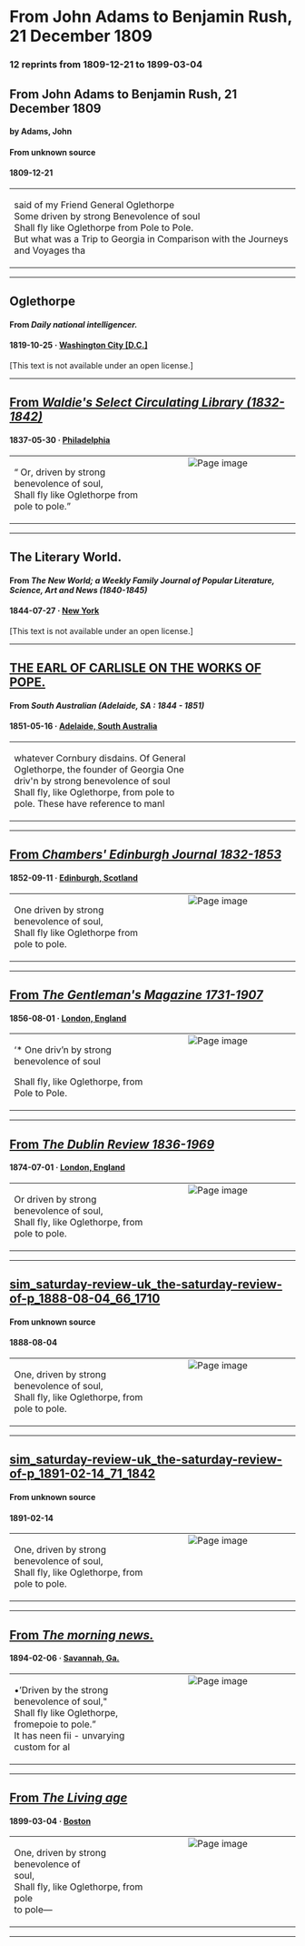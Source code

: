 
# From John Adams to Benjamin Rush, 21 December 1809

### 12 reprints from 1809-12-21 to 1899-03-04

## From John Adams to Benjamin Rush, 21 December 1809

#### by Adams, John

#### From unknown source

#### 1809-12-21

<table style="width: 100%;"><tr><td style="width: 50%">

said of my Friend General Oglethorpe  
Some driven by strong Benevolence of soul  
Shall fly like Oglethorpe from Pole to Pole.  
But what was a Trip to Georgia in Comparison with the Journeys and Voyages tha
</td></tr></table>

---

## Oglethorpe

#### From _Daily national intelligencer._

#### 1819-10-25 &middot; [Washington City [D.C.]](http://dbpedia.org/resource/Washington%2C_D.C.)

[This text is not available under an open license.]

---

## [From _Waldie's Select Circulating Library (1832-1842)_](https://archive.org/details/sim_the-select-circulating-library_1837-05-30_22/page/n5/mode/1up?view=theater)

#### 1837-05-30 &middot; [Philadelphia](http://dbpedia.org/resource/Philadelphia)

<table style="width: 100%;"><tr><td style="width: 50%">

  
  
“ Or, driven by strong benevolence of soul,  
Shall fly like Oglethorpe from pole to pole.”
</td><td style="width: 50%; max-height: 75%; margin: auto; display: block;">
<img alt="Page image" src="https://iiif.archive.org/image/iiif/2/sim_the-select-circulating-library_1837-05-30_22%2Fsim_the-select-circulating-library_1837-05-30_22_jp2.zip%2Fsim_the-select-circulating-library_1837-05-30_22_jp2%2Fsim_the-select-circulating-library_1837-05-30_22_0005.jp2/pct:17.581521739130434,42.74054982817869,21.059782608695652,1.8041237113402062/600,/0/default.jpg"/>
</td>
</tr></table>

---

## The Literary World.

#### From _The New World; a Weekly Family Journal of Popular Literature, Science, Art and News (1840-1845)_

#### 1844-07-27 &middot; [New York](http://dbpedia.org/resource/New_York_City)

[This text is not available under an open license.]

---

## [THE EARL OF CARLISLE ON THE WORKS OF POPE.](http://trove.nla.gov.au/ndp/del/article/71686823)

#### From _South Australian (Adelaide, SA : 1844 - 1851)_

#### 1851-05-16 &middot; [Adelaide, South Australia](http://dbpedia.org/resource/Adelaide)

<table style="width: 100%;"><tr><td style="width: 50%">

  
whatever Cornbury disdains. Of General  
Oglethorpe, the founder of Georgia One  
driv&#x27;n by strong benevolence of soul  
Shall fly, like Oglethorpe, from pole to  
pole. These have reference to manl
</td></tr></table>

---

## [From _Chambers' Edinburgh Journal 1832-1853_](https://archive.org/details/sim_chambers-edinburgh-journal_1852-09-11_18_454/page/n12/mode/1up?view=theater)

#### 1852-09-11 &middot; [Edinburgh, Scotland](http://dbpedia.org/resource/Edinburgh)

<table style="width: 100%;"><tr><td style="width: 50%">

  
One driven by strong benevolence of soul,  
Shall fly like Oglethorpe from pole to pole.
</td><td style="width: 50%; max-height: 75%; margin: auto; display: block;">
<img alt="Page image" src="https://iiif.archive.org/image/iiif/2/sim_chambers-edinburgh-journal_1852-09-11_18_454%2Fsim_chambers-edinburgh-journal_1852-09-11_18_454_jp2.zip%2Fsim_chambers-edinburgh-journal_1852-09-11_18_454_jp2%2Fsim_chambers-edinburgh-journal_1852-09-11_18_454_0012.jp2/pct:51.375,66.50055370985604,27.416666666666668,1.965669988925803/600,/0/default.jpg"/>
</td>
</tr></table>

---

## [From _The Gentleman's Magazine 1731-1907_](https://archive.org/details/sim_gentlemans-magazine_1856-08_201/page/n8/mode/1up?view=theater)

#### 1856-08-01 &middot; [London, England](http://dbpedia.org/resource/London)

<table style="width: 100%;"><tr><td style="width: 50%">

  
  
‘* One driv’n by strong benevolence of soul  
  
Shall fly, like Oglethorpe, from Pole to Pole.
</td><td style="width: 50%; max-height: 75%; margin: auto; display: block;">
<img alt="Page image" src="https://iiif.archive.org/image/iiif/2/sim_gentlemans-magazine_1856-08_201%2Fsim_gentlemans-magazine_1856-08_201_jp2.zip%2Fsim_gentlemans-magazine_1856-08_201_jp2%2Fsim_gentlemans-magazine_1856-08_201_0008.jp2/pct:28.632887189292543,64.9878640776699,33.26959847036329,1.9114077669902914/600,/0/default.jpg"/>
</td>
</tr></table>

---

## [From _The Dublin Review 1836-1969_](https://archive.org/details/sim_dublin-review_1874-07_23/page/n101/mode/1up?view=theater)

#### 1874-07-01 &middot; [London, England](http://dbpedia.org/resource/London)

<table style="width: 100%;"><tr><td style="width: 50%">

  
Or driven by strong benevolence of soul,  
Shall fly, like Oglethorpe, from pole to pole.
</td><td style="width: 50%; max-height: 75%; margin: auto; display: block;">
<img alt="Page image" src="https://iiif.archive.org/image/iiif/2/sim_dublin-review_1874-07_23%2Fsim_dublin-review_1874-07_23_jp2.zip%2Fsim_dublin-review_1874-07_23_jp2%2Fsim_dublin-review_1874-07_23_0101.jp2/pct:32.407407407407405,20.635910224438902,40.30214424951267,3.0236907730673317/600,/0/default.jpg"/>
</td>
</tr></table>

---

## [sim_saturday-review-uk_the-saturday-review-of-p_1888-08-04_66_1710](https://archive.org/details/sim_saturday-review-uk_the-saturday-review-of-p_1888-08-04_66_1710/page/n14/mode/1up?view=theater)

#### From unknown source

#### 1888-08-04

<table style="width: 100%;"><tr><td style="width: 50%">

  
One, driven by strong benevolence of soul,  
Shall fly, like Oglethorpe, from pole to pole.
</td><td style="width: 50%; max-height: 75%; margin: auto; display: block;">
<img alt="Page image" src="https://iiif.archive.org/image/iiif/2/sim_saturday-review-uk_the-saturday-review-of-p_1888-08-04_66_1710%2Fsim_saturday-review-uk_the-saturday-review-of-p_1888-08-04_66_1710_jp2.zip%2Fsim_saturday-review-uk_the-saturday-review-of-p_1888-08-04_66_1710_jp2%2Fsim_saturday-review-uk_the-saturday-review-of-p_1888-08-04_66_1710_0014.jp2/pct:52.29328165374677,65.98932676518884,21.705426356589147,1.4367816091954022/600,/0/default.jpg"/>
</td>
</tr></table>

---

## [sim_saturday-review-uk_the-saturday-review-of-p_1891-02-14_71_1842](https://archive.org/details/sim_saturday-review-uk_the-saturday-review-of-p_1891-02-14_71_1842/page/n25/mode/1up?view=theater)

#### From unknown source

#### 1891-02-14

<table style="width: 100%;"><tr><td style="width: 50%">

  
One, driven by strong benevolence of soul,  
Shall fly, like Oglethorpe, from pole to pole.
</td><td style="width: 50%; max-height: 75%; margin: auto; display: block;">
<img alt="Page image" src="https://iiif.archive.org/image/iiif/2/sim_saturday-review-uk_the-saturday-review-of-p_1891-02-14_71_1842%2Fsim_saturday-review-uk_the-saturday-review-of-p_1891-02-14_71_1842_jp2.zip%2Fsim_saturday-review-uk_the-saturday-review-of-p_1891-02-14_71_1842_jp2%2Fsim_saturday-review-uk_the-saturday-review-of-p_1891-02-14_71_1842_0025.jp2/pct:22.832914572864322,48.613344051446944,21.105527638190956,1.4268488745980707/600,/0/default.jpg"/>
</td>
</tr></table>

---

## [From _The morning news._](https://www.loc.gov/resource/sn86063034/1894-02-06/ed-1/?sp=5)

#### 1894-02-06 &middot; [Savannah, Ga.](http://dbpedia.org/resource/Savannah%2C_Georgia)

<table style="width: 100%;"><tr><td style="width: 50%">

  
•’Driven by the strong benevolence of soul,&quot;  
Shall fly like Oglethorpe, fromepoie to pole.”  
It has neen fii - unvarying custom for al
</td><td style="width: 50%; max-height: 75%; margin: auto; display: block;">
<img alt="Page image" src="https://tile.loc.gov/image-services/iiif/service:ndnp:gu:batch_gu_drew_ver02:data:sn86063034:00414182112:1894020601:0905/pct:41.71700800550071,67.79186870570683,12.627081184617651,1.1115255501678478/!600,600/0/default.jpg"/>
</td>
</tr></table>

---

## [From _The Living age_](https://archive.org/details/sim_living-age_1899-03-04_220_2852/page/n13/mode/1up?view=theater)

#### 1899-03-04 &middot; [Boston](http://dbpedia.org/resource/Boston)

<table style="width: 100%;"><tr><td style="width: 50%">

  
One, driven by strong benevolence of  
soul,  
Shall fly, like Oglethorpe, from pole  
to pole—
</td><td style="width: 50%; max-height: 75%; margin: auto; display: block;">
<img alt="Page image" src="https://iiif.archive.org/image/iiif/2/sim_living-age_1899-03-04_220_2852%2Fsim_living-age_1899-03-04_220_2852_jp2.zip%2Fsim_living-age_1899-03-04_220_2852_jp2%2Fsim_living-age_1899-03-04_220_2852_0013.jp2/pct:48.02744425385935,38.11083811083811,33.79073756432247,4.613704613704614/600,/0/default.jpg"/>
</td>
</tr></table>

---

